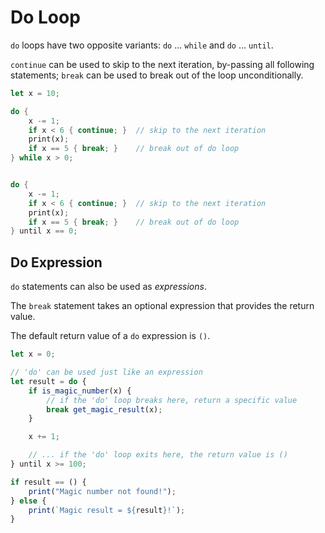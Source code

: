 Do Loop
=======

`do` loops have two opposite variants: `do` ... `while` and `do` ... `until`.

`continue` can be used to skip to the next iteration, by-passing all following statements;
`break` can be used to break out of the loop unconditionally.

```rust
let x = 10;

do {
    x -= 1;
    if x < 6 { continue; }  // skip to the next iteration
    print(x);
    if x == 5 { break; }    // break out of do loop
} while x > 0;


do {
    x -= 1;
    if x < 6 { continue; }  // skip to the next iteration
    print(x);
    if x == 5 { break; }    // break out of do loop
} until x == 0;
```


Do Expression
-------------

`do` statements can also be used as _expressions_.

The `break` statement takes an optional expression that provides the return value.

The default return value of a `do` expression is `()`.

```js
let x = 0;

// 'do' can be used just like an expression
let result = do {
    if is_magic_number(x) {
        // if the 'do' loop breaks here, return a specific value
        break get_magic_result(x);
    }

    x += 1;

    // ... if the 'do' loop exits here, the return value is ()
} until x >= 100;

if result == () {
    print("Magic number not found!");
} else {
    print(`Magic result = ${result}!`);
}
```

